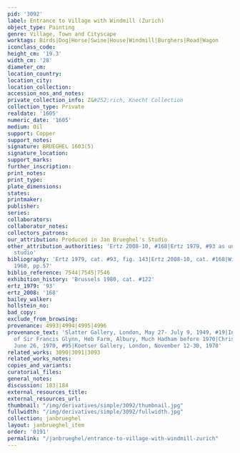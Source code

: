 ```yaml
---
pid: '3092'
label: Entrance to Village with Windmill (Zurich)
object_type: Painting
genre: Village, Town and Cityscape
worktags: Birds|Dog|Horse|Swine|House|Windmill|Burghers|Road|Wagon
iconclass_code:
height_cm: '19.3'
width_cm: '28'
diameter_cm:
location_country:
location_city:
location_collection:
accession_nos_and_notes:
private_collection_info: Z&#252;rich, Knecht Collection
collection_type: Private
realdate: '1605'
numeric_date: '1605'
medium: Oil
support: Copper
support_notes:
signature: BRUEGHEL 1603(5)
signature_location:
support_marks:
further_inscription:
print_notes:
print_type:
plate_dimensions:
states:
printmaker:
publisher:
series:
collaborators:
collaborator_notes:
collectors_patrons:
our_attribution: Produced in Jan Brueghel's Studio
other_attribution_authorities: 'Ertz 2008-10, #168|Ertz 1979, #93 as uncertain, possibly
  studio'
bibliography: 'Ertz 1979, cat. #93, fig. 143|Ertz 2008-10, cat. #168|Winkelmann-Rhein
  1968, pp.57'
biblio_reference: 7544|7545|7546
exhibition_history: 'Brussels 1980, cat. #122'
ertz_1979: '93'
ertz_2008: '168'
bailey_walker:
hollstein_no:
bad_copy:
exclude_from_browsing:
provenance: 4993|4994|4995|4996
provenance_text: 'Slatter Gallery, London, May 27- July 9, 1949, #19|In the collection
  of Sir Francis Glynn, Hob Farm, Albury, Much Hadham before 1970|Christie''s, London,
  June 26, 1970, #95|Koetser Gallery, London, November 12-30, 1970'
related_works: 3090|3091|3093
related_works_notes:
copies_and_variants:
curatorial_files:
general_notes:
discussion: 183|184
external_resources_title:
external_resources_url:
thumbnail: "/img/derivatives/simple/3092/thumbnail.jpg"
fullwidth: "/img/derivatives/simple/3092/fullwidth.jpg"
collection: janbrueghel
layout: janbrueghel_item
order: '0191'
permalink: "/janbrueghel/entrance-to-village-with-windmill-zurich"
---
```

